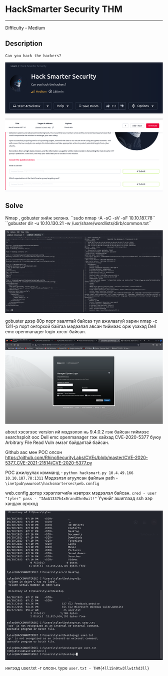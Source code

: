 # HackSmarter Security THM
*** 
Difficulty - Medium

## Description
    Can you hack the hackers?

<p align="center">
  <img src="https://github.com/Uz169/F.NS357-Machines-writeup/blob/main/Hacksmarter%20THM%20medium/files/2.png">
</p>

<p align="center">
  <img src="https://github.com/Uz169/F.NS357-Machines-writeup/blob/main/Hacksmarter%20THM%20medium/files/3.png">
</p>

## Solve

<p> Nmap , gobuster хийж эхлэнэ.  
``sudo nmap -A -sC -sV -sF 10.10.187.78``
``gobuster dir -u 10.10.130.21 -w /usr/share/wordlists/dirb/common.txt``
</p>

<p align="center">
  <img src="https://github.com/Uz169/F.NS357-Machines-writeup/blob/main/Hacksmarter%20THM%20medium/files/Screenshot_2024-03-22_11-03-40.png">
</p>

gobuster дээр 80р порт хаалттай байсаэ тул ажилаагүй харин nmap -с 1311-р порт онгорхой байгаа мэдээлэл авсан тиймээс орж үзэхэд 
Dell emc openmanager login хэсэг байсан.

<p align="center">
  <img src="https://github.com/Uz169/F.NS357-Machines-writeup/blob/main/Hacksmarter%20THM%20medium/files/1.png">
</p>

about хэсэгээс version ий мэдээлэл нь 9.4.0.2 гэж байсан тиймээс searchsploit оос Dell emc openmanager гэж хайхад 
CVE-2020-5377 буюу Arbitrary File Read Vuln эмзэг байдалтай байсан.

Github аас мөн POC олсон 
https://github.com/RhinoSecurityLabs/CVEs/blob/master/CVE-2020-5377_CVE-2021-21514/CVE-2020-5377.py

POC ажилуулах комманд - 
``python hacksmart.py 10.4.49.166 10.10.187.78:1311``
Мэдээлэл агуулсан файлын path -
`` \inetpub\wwwroot\hacksmartersec\web.config ``

web.config дотор хэрэглэгчийн нэвтрэх мэдээлэл байсан.
``cred - user "tyler" pass - "IAmA1337h4x0randIkn0wit!"``
Үүнийг ашиглаад ssh ээр хандаж ороход 

<p align="center">
  <img src="https://github.com/Uz169/F.NS357-Machines-writeup/blob/main/Hacksmarter%20THM%20medium/files/4.png">
</p>

ингээд user.txt -г олсон.
type ``user.txt - THM{4ll15n0tw3llw1thd3ll}`` 





